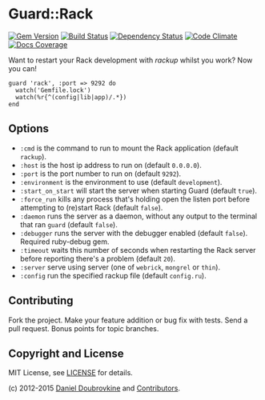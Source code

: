 Guard::Rack
===========

[![Gem Version](http://img.shields.io/gem/v/guard-rack.svg)](http://badge.fury.io/rb/guard-rack)
[![Build Status](http://img.shields.io/travis/dblock/guard-rack.svg)](https://travis-ci.org/dblock/guard-rack)
[![Dependency Status](https://gemnasium.com/dblock/guard-rack.svg)](https://gemnasium.com/dblock/guard-rack)
[![Code Climate](https://codeclimate.com/github/dblock/guard-rack.svg)](https://codeclimate.com/github/dblock/guard-rack)
[![Docs Coverage](http://inch-ci.org/github/dblock/guard-rack.svg)](http://inch-ci.org/github/dblock/guard-rack)

Want to restart your Rack development with *rackup* whilst you work? Now you can!

    guard 'rack', :port => 9292 do
      watch('Gemfile.lock')
      watch(%r{^(config|lib|app)/.*})
    end

Options
-------

* `:cmd` is the command to run to mount the Rack application (default `rackup`).
* `:host` is the host ip address to run on (default `0.0.0.0`).
* `:port` is the port number to run on (default `9292`).
* `:environment` is the environment to use (default `development`).
* `:start_on_start` will start the server when starting Guard (default `true`).
* `:force_run` kills any process that's holding open the listen port before attempting to (re)start Rack (default `false`).
* `:daemon` runs the server as a daemon, without any output to the terminal that ran `guard` (default `false`).
* `:debugger` runs the server with the debugger enabled (default `false`). Required ruby-debug gem.
* `:timeout` waits this number of seconds when restarting the Rack server before reporting there's a problem (default `20`).
* `:server` serve using server (one of `webrick`, `mongrel` or `thin`).
* `:config` run the specified rackup file (default `config.ru`).

Contributing
------------

Fork the project. Make your feature addition or bug fix with tests. Send a pull request. Bonus points for topic branches.

Copyright and License
---------------------

MIT License, see [LICENSE](http://github.com/dblock/guard-rack/raw/master/LICENSE.md) for details.

(c) 2012-2015 [Daniel Doubrovkine](http://github.com/dblock) and [Contributors](https://github.com/dblock/guard-rack/graphs/contributors).

